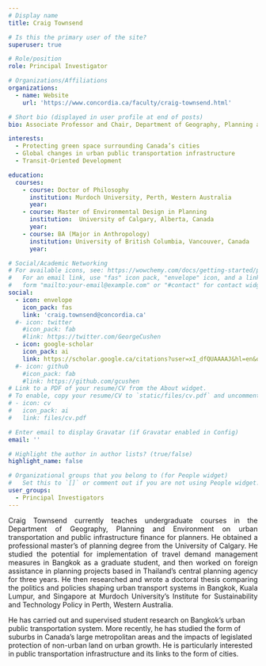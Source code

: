```yaml
---
# Display name
title: Craig Townsend

# Is this the primary user of the site?
superuser: true

# Role/position
role: Principal Investigator

# Organizations/Affiliations
organizations:
  - name: Website 
    url: 'https://www.concordia.ca/faculty/craig-townsend.html'

# Short bio (displayed in user profile at end of posts)
bio: Associate Professor and Chair, Department of Geography, Planning and Environment, Concordia University.

interests:
  - Protecting green space surrounding Canada’s cities
  - Global changes in urban public transportation infrastructure
  - Transit-Oriented Development

education:
  courses:
    - course: Doctor of Philosophy
      institution: Murdoch University, Perth, Western Australia
      year: 
    - course: Master of Environmental Design in Planning 
      institution:  University of Calgary, Alberta, Canada
      year: 
    - course: BA (Major in Anthropology)  
      institution: University of British Columbia, Vancouver, Canada
      year: 

# Social/Academic Networking
# For available icons, see: https://wowchemy.com/docs/getting-started/page-builder/#icons
#   For an email link, use "fas" icon pack, "envelope" icon, and a link in the
#   form "mailto:your-email@example.com" or "#contact" for contact widget.
social:
  - icon: envelope
    icon_pack: fas
    link: 'craig.townsend@concordia.ca'
  #- icon: twitter
    #icon_pack: fab
    #link: https://twitter.com/GeorgeCushen
  - icon: google-scholar
    icon_pack: ai
    link: https://scholar.google.ca/citations?user=xI_dfQUAAAAJ&hl=en&oi=ao
  #- icon: github
    #icon_pack: fab
    #link: https://github.com/gcushen
# Link to a PDF of your resume/CV from the About widget.
# To enable, copy your resume/CV to `static/files/cv.pdf` and uncomment the lines below.
# - icon: cv
#   icon_pack: ai
#   link: files/cv.pdf

# Enter email to display Gravatar (if Gravatar enabled in Config)
email: ''

# Highlight the author in author lists? (true/false)
highlight_name: false

# Organizational groups that you belong to (for People widget)
#   Set this to `[]` or comment out if you are not using People widget.
user_groups:
  - Principal Investigators
---
```

<p align="justify">Craig Townsend currently teaches undergraduate courses in the Department of Geography, Planning and Environment on urban transportation and public infrastructure finance for planners. He obtained a professional master’s of planning degree from the University of Calgary. He studied the potential for implementation of travel demand management measures in Bangkok as a graduate student, and then worked on foreign assistance in planning projects based in Thailand’s central planning agency for three years. He then researched and wrote a doctoral thesis comparing the politics and policies shaping urban transport systems in Bangkok, Kuala Lumpur, and Singapore at Murdoch University’s Institute for Sustainability and Technology Policy in Perth, Western Australia. 

He has carried out and supervised student research on Bangkok’s urban public transportation system. More recently, he has studied the form of suburbs in Canada’s large metropolitan areas and the impacts of legislated protection of non-urban land on urban growth. He is particularly interested in public transportation infrastructure and its links to the form of cities. 

</p>
